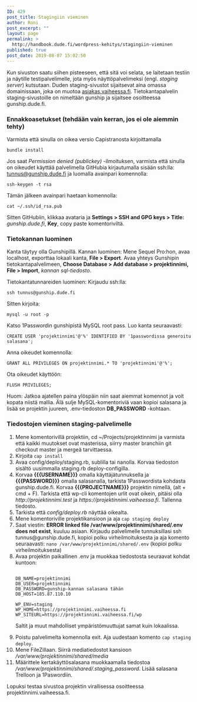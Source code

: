 ```yaml
---
ID: 429
post_title: Stagingiin vieminen
author: Roni
post_excerpt: ""
layout: page
permalink: >
  http://handbook.dude.fi/wordpress-kehitys/stagingiin-vieminen
published: true
post_date: 2019-08-07 15:02:50
---
```

Kun sivuston saatu siihen pisteeseen, että sitä voi selata, se laitetaan testiin ja näytille testipalvelimelle, jota myös näyttöpalvelimeksi (engl. <i>staging server</i>) kutsutaan. Duden staging-sivustot sijaitsevat aina omassa domainissaan, joka on muotoa <a href="https://asiakas.vaiheessa.fi">asiakas.vaiheessa.fi</a>. Tietokantapalvelin staging-sivustoille on nimeltään gunship ja sijaitsee osoitteessa gunship.dude.fi.

<h3>Ennakkoasetukset (tehdään vain kerran, jos ei ole aiemmin tehty)</h3>

Varmista että sinulla on oikea versio Capistranosta kirjoittamalla

<pre class="language-bash"><code>bundle install</code></pre>

Jos saat <i>Permission denied (publickey)</i> -ilmoituksen, varmista että sinulla on oikeudet käyttää palvelimella GitHubia kirjautumalla sisään ssh:lla: tunnus@gunship.dude.fi ja luomalla avainpari komennolla:

<pre class="language-bash"><code>ssh-keygen -t rsa</code></pre>

Tämän jälkeen avainpari haetaan komennolla:

<pre class="language-bash"><code>cat ~/.ssh/id_rsa.pub</code></pre>

Sitten GitHubiin, klikkaa avataria ja <b>Settings > SSH and GPG keys > Title:</b> <i>gunship.dude.fi</i>, <b>Key</b>, copy paste komentoriviltä.

<h3>Tietokannan luominen</h3>

Kanta täytyy olla Gunshipillä. Kannan luominen: Mene Sequel Pro:hon, avaa localhost, exporttaa lokaali kanta, <b>File > Export</b>. Avaa yhteys Gunshipin tietokantapalvelimeen, <b>Choose Database > Add database > projektinnimi, File > Import</b>, <i>kannan sql-tiedosto</i>.

Tietokantatunnareiden luominen: Kirjaudu ssh:lla:

<pre class="language-bash"><code>ssh tunnus@gunship.dude.fi</code></pre>

Sitten kirjoita:

<pre class="language-bash"><code>mysql -u root -p</code></pre>

Katso 1Passwordin gunshipistä MySQL root pass. Luo kanta seuraavasti:

<pre class="language-bash"><code>CREATE USER 'projektinnimi'@'%' IDENTIFIED BY '1passwordissa generoitu salasana';</code></pre>

Anna oikeudet komennolla:

<pre class="language-bash"><code>GRANT ALL PRIVILEGES ON projektinnimi.* TO 'projektinnimi'@'%';</code></pre>

Ota oikeudet käyttöön:

<pre class="language-bash"><code>FLUSH PRIVILEGES;</code></pre>

Huom: Jatkoa ajatellen paina ylöspäin niin saat aiemmat komennot ja voit kopata niistä mallia. Älä sulje MySQL-komentoriviä vaan kopioi salasana ja lisää se projektin juureen, .env-tiedoston <b>DB_PASSWORD</b> -kohtaan.

<h3>Tiedostojen vieminen staging-palvelimelle</h3>

<ol>
<li>Mene komentorivillä projektiin, cd ~/Projects/projektinnimi ja varmista että kaikki muutokset ovat masterissa, siirry master branchiin git checkout master ja mergeä tarvittaessa.</li>
<li>Kirjoita <code>cap install</code></li>
<li>Avaa config/deploy/staging.rb, sublilla tai nanolla. Korvaa tiedoston sisältö uusimmalla staging.rb deploy-configilla.</li>
<li>Korvaa <b>{{{USERNAME}}}</b> omalla käyttäjätunnuksella ja <b>{{{PASSWORD}}}</b> omalla salasanalla, tarkista 1Passwordista kohdasta gunship.dude.fi. Korvaa <b>{{{PROJECTNAME}}}</b> projektin nimellä, (alt + cmd + F). Tarkista että wp-cli komentojen urlit ovat oikein, pitäisi olla <i>http://projektinnimi.test</i> ja <i>https://projektinnimi.vaiheessa.fi</i>. Tallenna tiedosto.</li>
<li>Tarkista että <i>config/deploy.rb</i> näyttää oikealta.</li>
<li>Mene komentoriville projektikansioon ja aja <code>cap staging deploy</code></li>
<li>Saat viestin: <b>ERROR linked file /var/www/projektinnimi/shared/.env does not exist</b>, kuuluu asiaan. Kirjaudu palvelimelle tunnuksillasi ssh tunnus@gunship.dude.fi, kopioi polku virheilmoituksesta ja aja komento seuraavasti: <code>nano /var/www/projektinnimi/shared/.env</code> (kopioi polku virheilmoituksesta)</li>
<li>Avaa projektin paikallinen .env ja muokkaa tiedostosta seuraavat kohdat kuntoon:

<pre class="language-bash"><code>
DB_NAME=projektinnimi
DB_USER=projektinnimi
DB_PASSWORD=gunship-kannan salasana tähän
DB_HOST=185.87.110.10

WP_ENV=staging
WP_HOME=https://projektinnimi.vaiheessa.fi
WP_SITEURL=https://projektinnimi.vaiheessa.fi/wp
</code></pre>

Saltit ja muut mahdolliset ympäristömuuttujat samat kuin lokaalissa.</li>
<li>Poistu palvelimelta komennolla exit. Aja uudestaan komento <code>cap staging deploy</code>.</li>
<li>Mene FileZillaan. Siirrä mediatiedostot kansioon <i>/var/www/projektinnimi/shared/media</i></li>
<li>Määrittele kertakäyttösalasana muokkaamalla tiedostoa <i>/var/www/projektinnimi/shared/.staging_password</i>. Lisää salasana Trelloon ja 1Paswordiin.</li>
</ol>

Lopuksi testaa sivustoa projektin virallisessa osoitteessa projektinnimi.vaiheessa.fi.